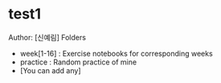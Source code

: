 # test1
Author: [신예림]
Folders
* week[1-16] : Exercise notebooks for corresponding weeks
* practice : Random practice of mine
* [You can add any]
